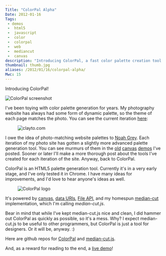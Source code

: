 ```yaml
---
Title: "ColorPal Alpha"
Date: 2012-01-16
Tags:
 - demos
 -  html5
 -  javascript
 -  color
 -  colorpal
 -  web
 -  mediancut
 -  canvas
description: "Introducing ColorPal, a fast color palette creation tool."
thumbnail: thumb.jpg
aliases: /2012/01/16/colorpal-alpha/
Mwc: 15
---
```


Introducing ColorPal!

![ColorPal screenshot](ss.png)

I've been toying with color palette generation for years. My photography website has always had some form of dynamic palette, so the theme of each page matches the photo. You can see the current iteration [here](http://clayto.com/photos):

<figure><img src="tarsi.png" alt="clayto.com" title="My photo, 'Tarsi', at clayto.com" /></figure>

I owe the idea of photo-matching website palettes to [Noah Grey](http://noahgrey.com). Each iteration of my photo site has gotten a slightly more advanced palette generation tool. You can see murmurs of them in the [old](/2011/11/16/html5-canvas-eyedropper/) [canvas](/2011/11/16/html5-canvas-area-selection-averaging/) [demos](/2011/11/17/html5-tool-for-creating-color-palettes-from-an-image/) I've posted. Sooner or later I'll make a more thorough post about the tools I've created for each iteration of the site. Anyway, back to ColorPal.

ColorPal is an HTML5 palette generation tool. Currently it's in a very early stage, and I've only tested it in Chrome. I have many ideas for improvements, and I'd love to hear anyone's ideas as well.

<figure>
    <img src="colorpal_logo.png" alt="ColorPal logo"/>
</figure>

It's powered by [canvas](http://en.wikipedia.org/wiki/Canvas_element), [data URIs](https://developer.mozilla.org/en/data_URIs), [File API](http://dev.w3.org/2006/webapi/FileAPI/), and my homespun [median-cut](http://en.wikipedia.org/wiki/Median_cut) implementation, which I'm calling _median-cut.js_.

Bear in mind that while I've kept median-cut.js nice and clean, I did hammer out ColorPal as quickly as possible, so it's a mess. Why? I expect median-cut.js to be useful to other programmers, but ColorPal is just a tool for designers. Or it will be, anyway. :)

Here are github repos for [ColorPal](https://github.com/mwcz/ColorPal) and [median-cut.js](https://github.com/mwcz/median-cut-js).

And, as a reward for reading to the end, a [live demo](/projects/colorpal/)!
